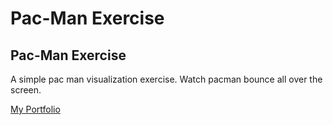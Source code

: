 # Pac-Man Exercise
## Pac-Man Exercise
A simple pac man visualization exercise. Watch pacman bounce all over the screen.

<a href="https://vegan-morpheus.github.io/">My Portfolio</a>
